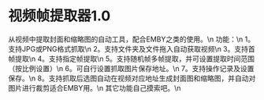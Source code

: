 # 视频帧提取器1.0

从视频中提取封面和缩略图的自动工具，配合EMBY之类的使用。\n
功能：\n
1。支持JPG或PNG格式抓取\n
2。支持文件夹及文件拖入自动获取视频\n
3。支持首帧提取\n
4。支持指定帧提取\n
5。支持随机帧多帧提取，并可设置提取时间范围（按比例设置）\n
6。可自行设置抓取图片保存地址。\n
7。支持操作记录及设置保存。\n
8。支持抓取后选图自动在视频对应地址生成封面图和缩略图，并自动对图片进行裁剪适合EMBY用。\n
其它功能自己摸索吧。\n
